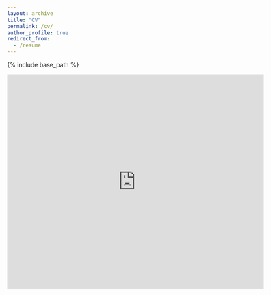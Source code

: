 ```yaml
---
layout: archive
title: "CV"
permalink: /cv/
author_profile: true
redirect_from:
  - /resume
---
```


{% include base_path %}

<embed src="https://github.com/nicolasleenaerts/nicolasleenaerts.github.io/tree/master/files/Curriculum_Vitae_Nicolas_Leenaerts.pdf" type="application/pdf" width="600px" height="500px" />
